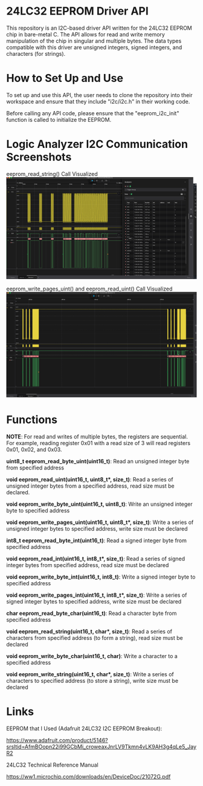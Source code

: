# 24LC32 EEPROM Driver API 

This repository is an I2C-based driver API written for the 24LC32 EEPROM chip in bare-metal C. The API allows for read and write memory manipulation of the chip in singular and multiple bytes. The data types compatible with this driver are unsigned integers, signed integers, and characters (for strings).

# How to Set Up and Use

To set up and use this API, the user needs to clone the repository into their workspace and ensure that they include "i2c/i2c.h" in their working code. 

Before calling any API code, please ensure that the "eeprom_i2c_init" function is called to initialize the EEPROM. 

# Logic Analyzer I2C Communication Screenshots

eeprom_read_string() Call Visualized
![Reading Hello World](screenshots/helloworldread.png)

eeprom_write_pages_uint() and eeprom_read_uint() Call Visualized 
![Writing and Reading 1 Through 8](screenshots/writeread1through8.png)


# Functions

**NOTE**: For read and writes of multiple bytes, the registers are sequential. For example, reading register 0x01 with a read size of 3 will read registers 0x01, 0x02, and 0x03.
 
**uint8_t eeprom_read_byte_uint(uint16_t)**: Read an unsigned integer byte from specified address

**void eeprom_read_uint(uint16_t, uint8_t\*, size_t)**: Read a series of unsigned integer bytes from a specified address, read size must be declared.

**void eeprom_write_byte_uint(uint16_t, uint8_t)**: Write an unsigned integer byte to specified address

**void eeprom_write_pages_uint(uint16_t, uint8_t\*, size_t)**: Write a series of unsigned integer bytes to specified address, write size must be declared

**int8_t eeprom_read_byte_int(uint16_t)**: Read a signed integer byte from specified address

**void eeprom_read_int(uint16_t, int8_t\*, size_t)**: Read a series of signed integer bytes from specified address, read size must be declared

**void eeprom_write_byte_int(uint16_t, int8_t)**: Write a signed integer byte to specified address

**void eeprom_write_pages_int(uint16_t, int8_t\*, size_t)**: Write a series of signed integer bytes to specified address, write size must be declared

**char eeprom_read_byte_char(uint16_t)**: Read a character byte from specified address

**void eeprom_read_string(uint16_t, char\*, size_t)**: Read a series of characters from specified address (to form a string), read size must be declared

**void eeprom_write_byte_char(uint16_t, char)**: Write a character to a specified address

**void eeprom_write_string(uint16_t, char\*, size_t)**: Write a series of characters to specified address (to store a string), write size must be declared

# Links

EEPROM that I Used (Adafruit 24LC32 I2C EEPROM Breakout):

https://www.adafruit.com/product/5146?srsltid=AfmBOopn22i99GCbMi_croweaxJnrLV9Tkmn4vLK9AH3g4qLe5_JayR2

24LC32 Technical Reference Manual

https://ww1.microchip.com/downloads/en/DeviceDoc/21072G.pdf
